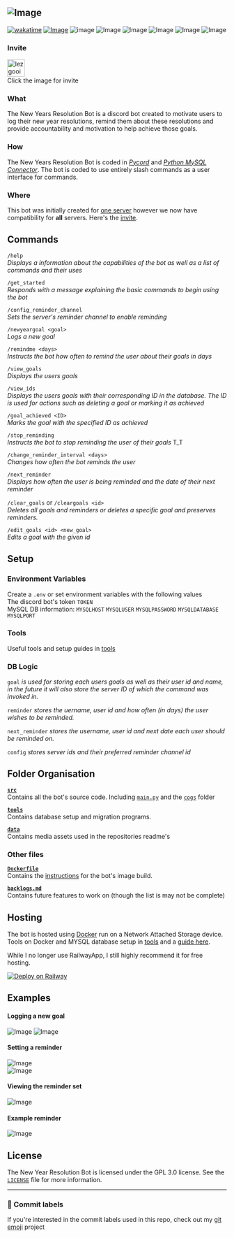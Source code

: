 
![Image](./data/banner.png "banner")  
-----------
[![wakatime](https://wakatime.com/badge/user/ca36faea-acc3-45d7-acc1-fb14861b9144/project/56a899c7-a274-4205-9932-cfe56af94500.svg?style=for-the-badge)](https://wakatime.com/badge/user/ca36faea-acc3-45d7-acc1-fb14861b9144/project/56a899c7-a274-4205-9932-cfe56af94500)
[![Image](https://img.shields.io/badge/License-GPLv3-blue.svg?style=for-the-badge&logo=gnu)](https://github.com/TechWiz-3/newYearsResolutionBot/blob/main/LICENSE)
![image](https://img.shields.io/github/v/release/TechWiz-3/newYearsResolutionBot?color=green&logo=semantic-release&sort=semver&style=for-the-badge)
![Image](https://img.shields.io/github/last-commit/TechWiz-3/newYearsResolutionBot?color=yellow&logo=github&style=for-the-badge)
![Image](https://img.shields.io/github/commit-activity/m/TechWiz-3/newYearsResolutionBot?color=yellowgreen&logo=git&style=for-the-badge)
![Image](https://img.shields.io/badge/python-3.9-informational?style=for-the-badge&logo=python&logoColor=yellow)
![Image](https://img.shields.io/badge/Host-Railway-blueviolet?style=for-the-badge&logo=railway)
![Image](https://img.shields.io/tokei/lines/github/TechWiz-3/newYearResolutionBot?color=36b2f5&logo=visual%20studio%20code&logoColor=0078d7&style=for-the-badge)
### Invite
<a href= "https://discord.com/api/oauth2/authorize?client_id=922767657265168394&permissions=2147838976&scope=applications.commands%20bot"><img src="./data/lezgoo_top.png" alt="lezgooinvite" width="40"/></a>  
Click the image for invite
### What
The New Years Resolution Bot is a discord bot created to motivate users to log their new year resolutions, remind them about these resolutions and provide accountability and motivation to help achieve those goals. 

### How

The New Years Resolution Bot is coded in [*Pycord*](https://github.com/Pycord-Development/pycord) and [*Python MySQL Connector*](https://dev.mysql.com/doc/connector-python/en/). The bot is coded to use entirely slash commands as a user interface for commands.

### Where

This bot was initially created for [one server](https://discord.gg/7Pjjf2XTFw) however we now have compatibility for **all** servers. Here's the [invite](https://discord.com/api/oauth2/authorize?client_id=922767657265168394&permissions=2147838976&scope=applications.commands%20bot).

## Commands

`/help`  
*Displays a information about the capabilities of the bot as well as a list of commands and their uses*

`/get_started`  
*Responds with a message explaining the basic commands to begin using the bot*  

`/config_reminder_channel`  
*Sets the server's reminder channel to enable reminding*

`/newyeargoal <goal>`  
*Logs a new goal*  

`/remindme <days>`  
*Instructs the bot how often to remind the user about their goals in days*  

`/view_goals`  
*Displays the users goals*  

`/view_ids`  
*Displays the users goals with their corresponding ID in the database. The ID is used for actions such as deleting a goal or marking it as achieved*  

`/goal_achieved <ID>`  
*Marks the goal with the specified ID as achieved*  

`/stop_reminding`  
*Instructs the bot to stop reminding the user of their goals* T_T  

`/change_reminder_interval <days>`  
*Changes how often the bot reminds the user*  
  
`/next_reminder`  
*Displays how often the user is being reminded and the date of their next reminder*

`/clear_goals` or   `/cleargoals <id>`  
*Deletes all goals and reminders or deletes a specific goal and preserves reminders.*

`/edit_goals <id> <new_goal>`  
*Edits a goal with the given id*

## Setup
### Environment Variables
 
Create a `.env` or set environment variables with the following values  
The discord bot's token `TOKEN`    
MySQL DB information: `MYSQLHOST` `MYSQLUSER` `MYSQLPASSWORD` `MYSQLDATABASE` `MYSQLPORT`    
### Tools

Useful tools and setup guides in [tools](./tools/)  

### DB Logic

`goal` *is used for storing each users goals as well as their user id and name, in the future it will also store the server ID of which the command was invoked in.*  

`reminder` *stores the uername, user id and how often (in days) the user wishes to be reminded.*  

`next_reminder` *stores the username, user id and next date each user should be reminded on.*    
  
`config` *stores server ids and their preferred reminder channel id*

## Folder Organisation
[**`src`**](./src/)  
Contains all the bot's source code. Including [`main.py`](./src/main.py) and the [`cogs`](./src/cogs) folder  

[**`tools`**](./tools/)  
Contains database setup and migration programs.

[**`data`**](./data/)  
Contains media assets used in the repositories readme's

### Other files
[**`Dockerfile`**](./Dockerfile)  
Contains the [instructions](https://docs.docker.com/engine/reference/builder/) for the bot's image build.  

[**`backlogs.md`**](./backlogs.md)  
Contains future features to work on (though the list is may not be complete)  

## Hosting
The bot is hosted using [Docker](https://www.docker.com/) run on a  Network Attached Storage device. Tools on Docker and MYSQL database setup in [tools](./tools/) and a [guide here](./tools/DOCKERWORKFLOW.md).

While I no longer use RailwayApp, I still highly recommend it for free hosting.

[![Deploy on Railway](https://railway.app/button.svg)](https://railway.app?referralCode=6KJ1hh)

## Examples
#### Logging a new goal
![Image](./data/examples/new_goal_demo.png "new goal demo") 
![Image](./data/examples/new_goal_demo2.png "new goal demo 2") 
#### Setting a reminder
![Image](./data/examples/remind_me_demo.png "reminder demo")   
![Image](./data/examples/remind_me_demo2.png "reminder demo 2")   
#### Viewing the reminder set
![Image](./data/examples/next_reminder_demo.png "next reminder command demo")
#### Example reminder
![Image](./data/examples/reminder_demo.png "reminder demo")
## License

The New Year Resolution Bot is licensed under the GPL 3.0 license. See the [`LICENSE`](./LICENSE) file for more information.

---
### 🎉 Commit labels
If you're interested in the commit labels used in this repo, check out my [git emoji](https://github.com/TechWiz-3/git-commit-emojis) project
